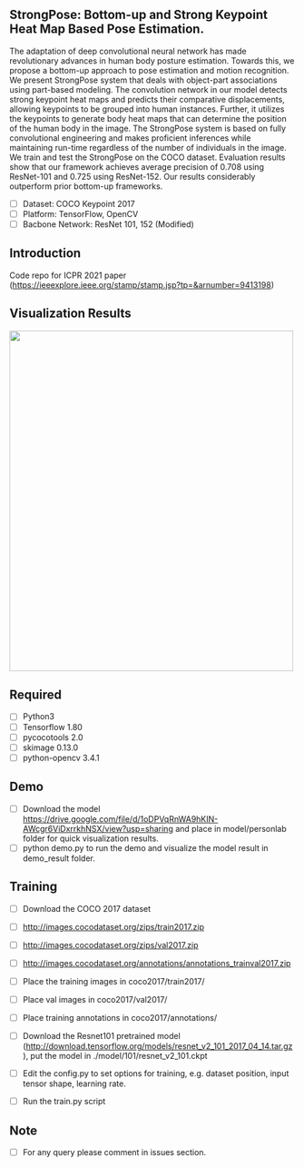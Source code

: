 ## StrongPose: Bottom-up and Strong Keypoint Heat Map Based Pose Estimation.
The adaptation of deep convolutional neural network has made revolutionary advances in human body posture estimation. Towards this, we propose a bottom-up approach to pose estimation and motion recognition. We present StrongPose system that deals with object-part associations using part-based modeling. The convolution network in our model detects strong keypoint heat maps and predicts their comparative displacements, allowing keypoints to be grouped into human instances. Further, it utilizes the keypoints to generate body heat maps that can determine the position of the human body in the image. The StrongPose system is based on fully convolutional engineering and makes proficient inferences while maintaining run-time regardless of the number of individuals in the image. We train and test the StrongPose on the COCO dataset. Evaluation results show that our framework achieves average precision of 0.708 using ResNet-101 and 0.725 using ResNet-152. Our results considerably outperform prior bottom-up frameworks.

- [ ] Dataset: COCO Keypoint 2017 <br/>
- [ ] Platform: TensorFlow, OpenCV <br/>
- [ ] Bacbone Network: ResNet 101, 152 (Modified) <br/>

## Introduction
 Code repo for ICPR 2021 paper (https://ieeexplore.ieee.org/stamp/stamp.jsp?tp=&arnumber=9413198)

## Visualization Results
<img src="pic3.jpeg" width="500" height="600">

## Required
- [ ] Python3
- [ ] Tensorflow 1.80
- [ ] pycocotools 2.0
- [ ] skimage 0.13.0
- [ ] python-opencv 3.4.1

## Demo
- [ ] Download the model https://drive.google.com/file/d/1oDPVqRnWA9hKIN-AWcgr6ViDxrrkhNSX/view?usp=sharing and place in model/personlab folder for quick visualization results. <br/>
- [ ] python demo.py to run the demo and visualize the model result in demo_result folder. 

## Training
- [ ] Download the COCO 2017 dataset 

- [ ] http://images.cocodataset.org/zips/train2017.zip <br/>

- [ ] http://images.cocodataset.org/zips/val2017.zip <br/>

- [ ] http://images.cocodataset.org/annotations/annotations_trainval2017.zip <br/>

- [ ] Place the training images in coco2017/train2017/
- [ ] Place val images in coco2017/val2017/
- [ ] Place training annotations in coco2017/annotations/

- [ ] Download the Resnet101 pretrained model (http://download.tensorflow.org/models/resnet_v2_101_2017_04_14.tar.gz), put the model in ./model/101/resnet_v2_101.ckpt
- [ ] Edit the config.py to set options for training, e.g. dataset position, input tensor shape, learning rate.
- [ ] Run the train.py script

## Note
- [ ] For any query please comment in issues section. 

